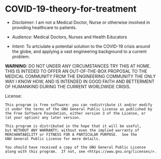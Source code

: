 # COVID-19-theory-for-treatment

* *Disclaimer*: I am not a Medical Doctor, Nurse or otherwise involved in providing healthcare to patients. 

* *Audience*: Medical Doctors, Nurses and Health Educators

* *Intent*: To artciulate a potential solution to the COVID-19 crisis around the globe, and applying a vast engineering background to a current problem. 

**WARNING:**
DO NOT UNDER ANY CIRCUMSTANCES TRY THIS AT HOME. THIS IS INTEDED TO OFFER AN OUT-OF-THE-BOX PROPOSAL TO THE MEDICAL COMMUNITY FROM THE ENGINEERING COMMUNITY THE ONLY WAY I KNOW HOW, AND IS INTENDED IN GOOD FAITH AND BETTERMENT OF HUMANKIND DURING THE CURRENT WORLDWIDE CRISIS. 

License:

    This program is free software: you can redistribute it and/or modify
    it under the terms of the GNU General Public License as published by
    the Free Software Foundation, either version 3 of the License, or
    (at your option) any later version.

    This program is distributed in the hope that it will be useful,
    but WITHOUT ANY WARRANTY; without even the implied warranty of
    MERCHANTABILITY or FITNESS FOR A PARTICULAR PURPOSE.  See the
    GNU General Public License for more details.

    You should have received a copy of the GNU General Public License
    along with this program.  If not, see <https://www.gnu.org/licenses/>.
